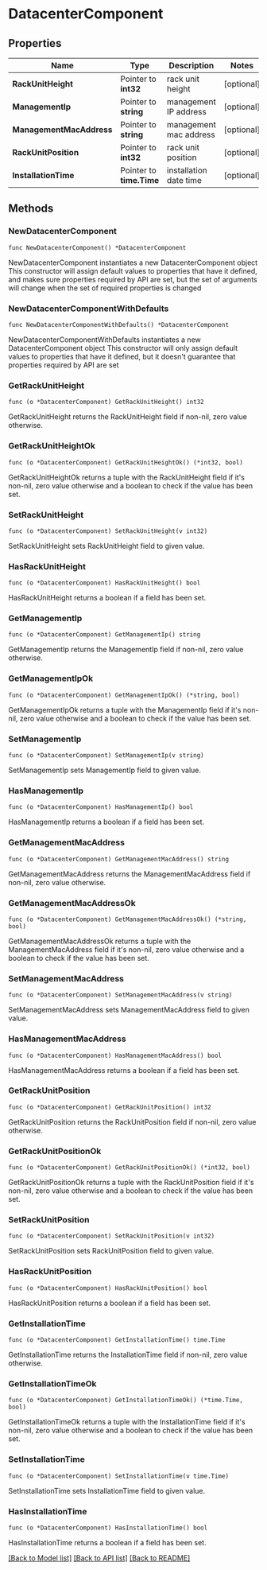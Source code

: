 # DatacenterComponent

## Properties

Name | Type | Description | Notes
------------ | ------------- | ------------- | -------------
**RackUnitHeight** | Pointer to **int32** | rack unit height | [optional] 
**ManagementIp** | Pointer to **string** | management IP address | [optional] 
**ManagementMacAddress** | Pointer to **string** | management mac address | [optional] 
**RackUnitPosition** | Pointer to **int32** | rack unit position | [optional] 
**InstallationTime** | Pointer to **time.Time** | installation date time | [optional] 

## Methods

### NewDatacenterComponent

`func NewDatacenterComponent() *DatacenterComponent`

NewDatacenterComponent instantiates a new DatacenterComponent object
This constructor will assign default values to properties that have it defined,
and makes sure properties required by API are set, but the set of arguments
will change when the set of required properties is changed

### NewDatacenterComponentWithDefaults

`func NewDatacenterComponentWithDefaults() *DatacenterComponent`

NewDatacenterComponentWithDefaults instantiates a new DatacenterComponent object
This constructor will only assign default values to properties that have it defined,
but it doesn't guarantee that properties required by API are set

### GetRackUnitHeight

`func (o *DatacenterComponent) GetRackUnitHeight() int32`

GetRackUnitHeight returns the RackUnitHeight field if non-nil, zero value otherwise.

### GetRackUnitHeightOk

`func (o *DatacenterComponent) GetRackUnitHeightOk() (*int32, bool)`

GetRackUnitHeightOk returns a tuple with the RackUnitHeight field if it's non-nil, zero value otherwise
and a boolean to check if the value has been set.

### SetRackUnitHeight

`func (o *DatacenterComponent) SetRackUnitHeight(v int32)`

SetRackUnitHeight sets RackUnitHeight field to given value.

### HasRackUnitHeight

`func (o *DatacenterComponent) HasRackUnitHeight() bool`

HasRackUnitHeight returns a boolean if a field has been set.

### GetManagementIp

`func (o *DatacenterComponent) GetManagementIp() string`

GetManagementIp returns the ManagementIp field if non-nil, zero value otherwise.

### GetManagementIpOk

`func (o *DatacenterComponent) GetManagementIpOk() (*string, bool)`

GetManagementIpOk returns a tuple with the ManagementIp field if it's non-nil, zero value otherwise
and a boolean to check if the value has been set.

### SetManagementIp

`func (o *DatacenterComponent) SetManagementIp(v string)`

SetManagementIp sets ManagementIp field to given value.

### HasManagementIp

`func (o *DatacenterComponent) HasManagementIp() bool`

HasManagementIp returns a boolean if a field has been set.

### GetManagementMacAddress

`func (o *DatacenterComponent) GetManagementMacAddress() string`

GetManagementMacAddress returns the ManagementMacAddress field if non-nil, zero value otherwise.

### GetManagementMacAddressOk

`func (o *DatacenterComponent) GetManagementMacAddressOk() (*string, bool)`

GetManagementMacAddressOk returns a tuple with the ManagementMacAddress field if it's non-nil, zero value otherwise
and a boolean to check if the value has been set.

### SetManagementMacAddress

`func (o *DatacenterComponent) SetManagementMacAddress(v string)`

SetManagementMacAddress sets ManagementMacAddress field to given value.

### HasManagementMacAddress

`func (o *DatacenterComponent) HasManagementMacAddress() bool`

HasManagementMacAddress returns a boolean if a field has been set.

### GetRackUnitPosition

`func (o *DatacenterComponent) GetRackUnitPosition() int32`

GetRackUnitPosition returns the RackUnitPosition field if non-nil, zero value otherwise.

### GetRackUnitPositionOk

`func (o *DatacenterComponent) GetRackUnitPositionOk() (*int32, bool)`

GetRackUnitPositionOk returns a tuple with the RackUnitPosition field if it's non-nil, zero value otherwise
and a boolean to check if the value has been set.

### SetRackUnitPosition

`func (o *DatacenterComponent) SetRackUnitPosition(v int32)`

SetRackUnitPosition sets RackUnitPosition field to given value.

### HasRackUnitPosition

`func (o *DatacenterComponent) HasRackUnitPosition() bool`

HasRackUnitPosition returns a boolean if a field has been set.

### GetInstallationTime

`func (o *DatacenterComponent) GetInstallationTime() time.Time`

GetInstallationTime returns the InstallationTime field if non-nil, zero value otherwise.

### GetInstallationTimeOk

`func (o *DatacenterComponent) GetInstallationTimeOk() (*time.Time, bool)`

GetInstallationTimeOk returns a tuple with the InstallationTime field if it's non-nil, zero value otherwise
and a boolean to check if the value has been set.

### SetInstallationTime

`func (o *DatacenterComponent) SetInstallationTime(v time.Time)`

SetInstallationTime sets InstallationTime field to given value.

### HasInstallationTime

`func (o *DatacenterComponent) HasInstallationTime() bool`

HasInstallationTime returns a boolean if a field has been set.


[[Back to Model list]](../README.md#documentation-for-models) [[Back to API list]](../README.md#documentation-for-api-endpoints) [[Back to README]](../README.md)


